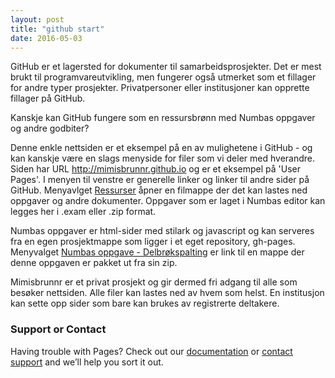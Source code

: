 ```yaml
---
layout: post
title: "github start"
date: 2016-05-03
---
```


GitHub er et lagersted for dokumenter til samarbeidsprosjekter. Det er mest brukt til programvareutvikling, men fungerer også utmerket som et fillager for andre typer prosjekter. Privatpersoner eller institusjoner kan opprette fillager på GitHub.

Kanskje kan GitHub fungere som en ressursbrønn med Numbas oppgaver og andre godbiter?

Denne enkle nettsiden er et eksempel på en av mulighetene i GitHub - og kan kanskje være en slags menyside for filer som vi deler med hverandre. Siden har URL <a href="http://mimisbrunnr.github.io">http://mimisbrunnr.github.io</a> og er et eksempel på 'User Pages'. I menyen til venstre er generelle linker og linker til andre sider på GitHub. Menyavlget <a href="https://github.com/mimisbrunnr/mimisbrunnr.github.io/tree/master/Resources">Ressurser</a> åpner en filmappe der det kan lastes ned oppgaver og andre dokumenter. Oppgaver som er laget i Numbas editor kan legges her i .exam eller .zip format.

Numbas oppgaver er html-sider med stilark og javascript og kan serveres fra en egen prosjektmappe som ligger i et eget repository, gh-pages. Menyvalget <a href="http://mimisbrunnr.github.io/n1/">Numbas oppgave - Delbrøkspalting</a> er link til en mappe der denne oppgaven er pakket ut fra sin zip.

Mimisbrunnr er et privat prosjekt og gir dermed fri adgang til alle som besøker nettsiden. Alle filer kan lastes ned av hvem som helst. En institusjon kan sette opp sider som bare kan brukes av registrerte deltakere.

### <a id="support-or-contact" class="anchor" href="#support-or-contact" aria-hidden="true"><span aria-hidden="true" class="octicon octicon-link"></span></a>Support or Contact

Having trouble with Pages? Check out our <a href="https://help.github.com/pages">documentation</a> or <a href="https://github.com/contact">contact support</a> and we’ll help you sort it out.
